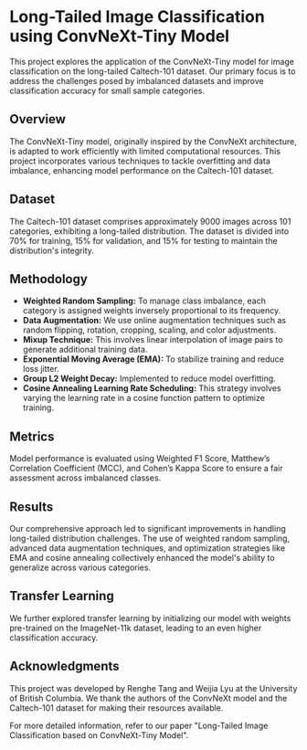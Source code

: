 # Long-Tailed Image Classification using ConvNeXt-Tiny Model

This project explores the application of the ConvNeXt-Tiny model for image classification on the long-tailed Caltech-101 dataset. Our primary focus is to address the challenges posed by imbalanced datasets and improve classification accuracy for small sample categories.

## Overview

The ConvNeXt-Tiny model, originally inspired by the ConvNeXt architecture, is adapted to work efficiently with limited computational resources. This project incorporates various techniques to tackle overfitting and data imbalance, enhancing model performance on the Caltech-101 dataset.

## Dataset

The Caltech-101 dataset comprises approximately 9000 images across 101 categories, exhibiting a long-tailed distribution. The dataset is divided into 70% for training, 15% for validation, and 15% for testing to maintain the distribution's integrity.

## Methodology

- **Weighted Random Sampling:** To manage class imbalance, each category is assigned weights inversely proportional to its frequency.
- **Data Augmentation:** We use online augmentation techniques such as random flipping, rotation, cropping, scaling, and color adjustments.
- **Mixup Technique:** This involves linear interpolation of image pairs to generate additional training data.
- **Exponential Moving Average (EMA):** To stabilize training and reduce loss jitter.
- **Group L2 Weight Decay:** Implemented to reduce model overfitting.
- **Cosine Annealing Learning Rate Scheduling:** This strategy involves varying the learning rate in a cosine function pattern to optimize training.

## Metrics

Model performance is evaluated using Weighted F1 Score, Matthew’s Correlation Coefficient (MCC), and Cohen’s Kappa Score to ensure a fair assessment across imbalanced classes.

## Results

Our comprehensive approach led to significant improvements in handling long-tailed distribution challenges. The use of weighted random sampling, advanced data augmentation techniques, and optimization strategies like EMA and cosine annealing collectively enhanced the model's ability to generalize across various categories.

## Transfer Learning

We further explored transfer learning by initializing our model with weights pre-trained on the ImageNet-11k dataset, leading to an even higher classification accuracy.

## Acknowledgments

This project was developed by Renghe Tang and Weijia Lyu at the University of British Columbia. We thank the authors of the ConvNeXt model and the Caltech-101 dataset for making their resources available.

For more detailed information, refer to our paper "Long-Tailed Image Classification based on ConvNeXt-Tiny Model".
